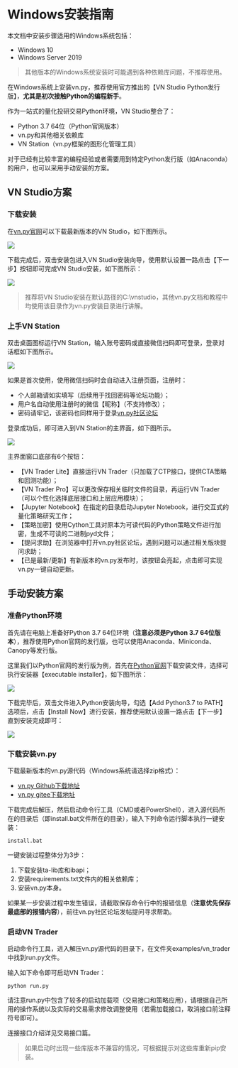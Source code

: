 # Windows安装指南

本文档中安装步骤适用的Windows系统包括：

- Windows 10
- Windows Server 2019

> 其他版本的Windows系统安装时可能遇到各种依赖库问题，不推荐使用。

在Windows系统上安装vn.py，推荐使用官方推出的【VN Studio Python发行版】，**尤其是初次接触Python的编程新手**。

作为一站式的量化投研交易Python环境，VN Studio整合了：

- Python 3.7 64位（Python官网版本）
- vn.py和其他相关依赖库
- VN Station（vn.py框架的图形化管理工具）

对于已经有比较丰富的编程经验或者需要用到特定Python发行版（如Anaconda）的用户，也可以采用手动安装的方案。


## VN Studio方案

### 下载安装

在[vn.py官网](https://www.vnpy.com/)可以下载最新版本的VN Studio，如下图所示。

![](https://vnpy-doc.oss-cn-shanghai.aliyuncs.com/install/15.png)

下载完成后，双击安装包进入VN Studio安装向导，使用默认设置一路点击【下一步】按钮即可完成VN Studio安装，如下图所示：

![](https://vnpy-doc.oss-cn-shanghai.aliyuncs.com/install/2.png)

> 推荐将VN Studio安装在默认路径的C:\vnstudio，其他vn.py文档和教程中均使用该目录作为vn.py安装目录进行讲解。


### 上手VN Station

双击桌面图标运行VN Station，输入账号密码或直接微信扫码即可登录，登录对话框如下图所示。

![](https://vnpy-doc.oss-cn-shanghai.aliyuncs.com/install/3.png)

如果是首次使用，使用微信扫码时会自动进入注册页面，注册时：

- 个人邮箱请如实填写（后续用于找回密码等论坛功能）；
- 用户名自动使用注册时的微信【昵称】（不支持修改）；
- 密码请牢记，该密码也同样用于登录[vn.py社区论坛](https://www.vnpy.com/forum)

登录成功后，即可进入到VN Station的主界面，如下图所示。

![](https://vnpy-doc.oss-cn-shanghai.aliyuncs.com/install/16.png)

主界面窗口底部有6个按钮：

- 【VN Trader Lite】直接运行VN Trader（只加载了CTP接口，提供CTA策略和回测功能）；
- 【VN Trader Pro】可以更改保存相关临时文件的目录，再运行VN Trader（可以个性化选择底层接口和上层应用模块）；
- 【Jupyter Notebook】在指定的目录启动Jupyter Notebook，进行交互式的量化策略研究工作；
- 【策略加密】使用Cython工具对原本为可读代码的Python策略文件进行加密，生成不可读的二进制pyd文件；
- 【提问求助】在浏览器中打开vn.py社区论坛，遇到问题可以通过相关版块提问求助；
- 【已是最新/更新】有新版本的vn.py发布时，该按钮会亮起，点击即可实现vn.py一键自动更新。


## 手动安装方案

### 准备Python环境

首先请在电脑上准备好Python 3.7 64位环境（**注意必须是Python 3.7 64位版本**），推荐使用Python官网的发行版，也可以使用Anaconda、Miniconda、Canopy等发行版。

这里我们以Python官网的发行版为例，首先在[Python官网](https://www.python.org/downloads/windows/)下载安装文件，选择可执行安装器【executable installer】，如下图所示：

![](https://vnpy-doc.oss-cn-shanghai.aliyuncs.com/install/5.png)

下载完毕后，双击文件进入Python安装向导，勾选【Add Python3.7 to PATH】选项后，点击【Install Now】进行安装，推荐使用默认设置一路点击【下一步】直到安装完成即可：

![](https://vnpy-doc.oss-cn-shanghai.aliyuncs.com/install/6.png)


### 下载安装vn.py  

下载最新版本的vn.py源代码（Windows系统请选择zip格式）：

- [vn.py Github下载地址](https://github.com/vnpy/vnpy/releases)
- [vn.py gitee下载地址](https://gitee.com/mirrors/vn-py/releases)

下载完成后解压，然后启动命令行工具（CMD或者PowerShell），进入源代码所在的目录后（即install.bat文件所在的目录），输入下列命令运行脚本执行一键安装：

```
install.bat
```

一键安装过程整体分为3步：

1. 下载安装ta-lib库和ibapi；
2. 安装requirements.txt文件内的相关依赖库；
3. 安装vn.py本身。

如果某一步安装过程中发生错误，请截取保存命令行中的报错信息（**注意优先保存最底部的报错内容**），前往vn.py社区论坛发帖提问寻求帮助。

### 启动VN Trader

启动命令行工具，进入解压vn.py源代码的目录下，在文件夹examples/vn_trader中找到run.py文件。

输入如下命令即可启动VN Trader：

```
python run.py 
```

请注意run.py中包含了较多的启动加载项（交易接口和策略应用），请根据自己所用的操作系统以及实际的交易需求修改调整使用（若需加载接口，取消接口前注释符号即可）。

连接接口介绍详见交易接口篇。

> 如果启动时出现一些库版本不兼容的情况，可根据提示对这些库重新pip安装。